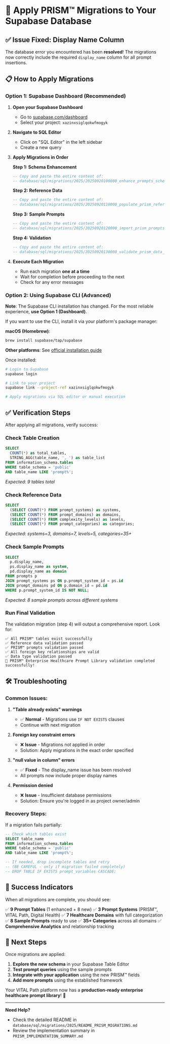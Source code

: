 # 🚀 Apply PRISM™ Migrations to Your Supabase Database

## ✅ Issue Fixed: Display Name Column

The database error you encountered has been **resolved**! The migrations now correctly include the required `display_name` column for all prompt insertions.

## 📋 How to Apply Migrations

### **Option 1: Supabase Dashboard (Recommended)**

1. **Open your Supabase Dashboard**
   - Go to [supabase.com/dashboard](https://supabase.com/dashboard)
   - Select your project: `xazinxsiglqokwfmogyk`

2. **Navigate to SQL Editor**
   - Click on "SQL Editor" in the left sidebar
   - Create a new query

3. **Apply Migrations in Order**

   **Step 1: Schema Enhancement**
   ```sql
   -- Copy and paste the entire content of:
   -- database/sql/migrations/2025/20250920100000_enhance_prompts_schema_prism.sql
   ```

   **Step 2: Reference Data**
   ```sql
   -- Copy and paste the entire content of:
   -- database/sql/migrations/2025/20250920110000_populate_prism_reference_data.sql
   ```

   **Step 3: Sample Prompts**
   ```sql
   -- Copy and paste the entire content of:
   -- database/sql/migrations/2025/20250920120000_import_prism_prompts.sql
   ```

   **Step 4: Validation**
   ```sql
   -- Copy and paste the entire content of:
   -- database/sql/migrations/2025/20250920130000_validate_prism_data_integrity.sql
   ```

4. **Execute Each Migration**
   - Run each migration **one at a time**
   - Wait for completion before proceeding to the next
   - Check for any error messages

### **Option 2: Using Supabase CLI (Advanced)**

**Note**: The Supabase CLI installation has changed. For the most reliable experience, **use Option 1 (Dashboard)**.

If you want to use the CLI, install it via your platform's package manager:

**macOS (Homebrew)**:
```bash
brew install supabase/tap/supabase
```

**Other platforms**: See [official installation guide](https://github.com/supabase/cli#install-the-cli)

Once installed:
```bash
# Login to Supabase
supabase login

# Link to your project
supabase link --project-ref xazinxsiglqokwfmogyk

# Apply migrations via SQL editor or manual execution
```

## ✅ Verification Steps

After applying all migrations, verify success:

### **Check Table Creation**
```sql
SELECT
  COUNT(*) as total_tables,
  STRING_AGG(table_name, ', ') as table_list
FROM information_schema.tables
WHERE table_schema = 'public'
AND table_name LIKE 'prompt%';
```
*Expected: 9 tables total*

### **Check Reference Data**
```sql
SELECT
  (SELECT COUNT(*) FROM prompt_systems) as systems,
  (SELECT COUNT(*) FROM prompt_domains) as domains,
  (SELECT COUNT(*) FROM complexity_levels) as levels,
  (SELECT COUNT(*) FROM prompt_categories) as categories;
```
*Expected: systems=3, domains=7, levels=5, categories=35+*

### **Check Sample Prompts**
```sql
SELECT
  p.display_name,
  ps.display_name as system,
  pd.display_name as domain
FROM prompts p
JOIN prompt_systems ps ON p.prompt_system_id = ps.id
JOIN prompt_domains pd ON p.domain_id = pd.id
WHERE p.prompt_system_id IS NOT NULL;
```
*Expected: 8 sample prompts across different systems*

### **Run Final Validation**
The validation migration (step 4) will output a comprehensive report. Look for:
```
✅ All PRISM™ tables exist successfully
✅ Reference data validation passed
✅ PRISM™ prompts validation passed
✅ All foreign key relationships are valid
✅ Data type validation passed
🎉 PRISM™ Enterprise Healthcare Prompt Library validation completed successfully!
```

## 🛠️ Troubleshooting

### **Common Issues:**

1. **"Table already exists" warnings**
   - ✅ **Normal** - Migrations use `IF NOT EXISTS` clauses
   - Continue with next migration

2. **Foreign key constraint errors**
   - ❌ **Issue** - Migrations not applied in order
   - Solution: Apply migrations in the exact order specified

3. **"null value in column" errors**
   - ✅ **Fixed** - The display_name issue has been resolved
   - All prompts now include proper display names

4. **Permission denied**
   - ❌ **Issue** - Insufficient database permissions
   - Solution: Ensure you're logged in as project owner/admin

### **Recovery Steps:**

If a migration fails partially:
```sql
-- Check which tables exist
SELECT table_name
FROM information_schema.tables
WHERE table_schema = 'public'
AND table_name LIKE 'prompt%';

-- If needed, drop incomplete tables and retry
-- (BE CAREFUL - only if migration failed completely)
-- DROP TABLE IF EXISTS prompt_variables CASCADE;
```

## 🎉 Success Indicators

When all migrations are complete, you should see:

✅ **9 Prompt Tables** (1 enhanced + 8 new)
✅ **3 Prompt Systems** (PRISM™, VITAL Path, Digital Health)
✅ **7 Healthcare Domains** with full categorization
✅ **8 Sample Prompts** ready to use
✅ **35+ Categories** across all domains
✅ **Comprehensive Analytics** and relationship tracking

## 🚀 Next Steps

Once migrations are applied:

1. **Explore the new schema** in your Supabase Table Editor
2. **Test prompt queries** using the sample prompts
3. **Integrate with your application** using the new PRISM™ fields
4. **Add more prompts** using the established framework

Your VITAL Path platform now has a **production-ready enterprise healthcare prompt library**! 🎉

---

**Need Help?**
- Check the detailed README in `database/sql/migrations/2025/README_PRISM_MIGRATIONS.md`
- Review the implementation summary in `PRISM_IMPLEMENTATION_SUMMARY.md`
